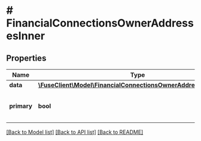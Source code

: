 # # FinancialConnectionsOwnerAddressesInner

## Properties

Name | Type | Description | Notes
------------ | ------------- | ------------- | -------------
**data** | [**\FuseClient\Model\FinancialConnectionsOwnerAddressesInnerData**](FinancialConnectionsOwnerAddressesInnerData.md) |  | [optional]
**primary** | **bool** | Indicating if it is the primary address | [optional]

[[Back to Model list]](../../README.md#models) [[Back to API list]](../../README.md#endpoints) [[Back to README]](../../README.md)
